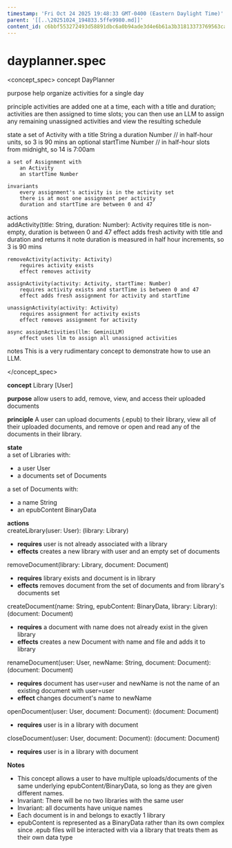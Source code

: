 ```yaml
---
timestamp: 'Fri Oct 24 2025 19:48:33 GMT-0400 (Eastern Daylight Time)'
parent: '[[..\20251024_194833.5ffe9980.md]]'
content_id: c6bbf553272493d58891dbc6a0b94ade3d4e6b61a3b31813373769563cac6bf0
---
```


# dayplanner.spec

\<concept\_spec>
concept DayPlanner

purpose
help organize activities for a single day

principle
activities are added one at a time, each with a title and duration;
activities are then assigned to time slots;
you can then use an LLM to assign any remaining unassigned activities
and view the resulting schedule

state
a set of Activity with
a title String
a duration Number // in half-hour units, so 3 is 90 mins
an optional startTime Number // in half-hour slots from midnight, so 14 is 7:00am

```
a set of Assignment with
    an Activity
    an startTime Number

invariants
    every assignment's activity is in the activity set
    there is at most one assignment per activity
    duration and startTime are between 0 and 47
```

actions\
addActivity(title: String, duration: Number): Activity
requires title is non-empty, duration is between 0 and 47
effect adds fresh activity with title and duration and returns it
note duration is measured in half hour increments, so 3 is 90 mins

```
removeActivity(activity: Activity)
    requires activity exists
    effect removes activity

assignActivity(activity: Activity, startTime: Number)
    requires activity exists and startTime is between 0 and 47
    effect adds fresh assignment for activity and startTime

unassignActivity(activity: Activity)
    requires assignment for activity exists
    effect removes assignment for activity

async assignActivities(llm: GeminiLLM)
    effect uses llm to assign all unassigned activities    
```

notes
This is a very rudimentary concept to demonstrate how to use an LLM.

\</concept\_spec>

**concept** Library \[User]

**purpose** allow users to add, remove, view, and access their uploaded documents

**principle** A user can upload documents (.epub) to their library, view all of their uploaded documents, and remove or open and read any of the documents in their library.

**state**\
a set of Libraries with:

* a user User
* a documents set of Documents

a set of Documents with:

* a name String
* an epubContent BinaryData

**actions**\
createLibrary(user: User): (library: Library)

* **requires** user is not already associated with a library
* **effects** creates a new library with user and an empty set of documents

removeDocument(library: Library, document: Document)

* **requires** library exists and document is in library
* **effects** removes document from the set of documents and from library's documents set

createDocument(name: String, epubContent: BinaryData, library: Library): (document: Document)

* **requires** a document with name does not already exist in the given library
* **effects** creates a new Document with name and file and adds it to library

renameDocument(user: User, newName: String, document: Document): (document: Document)

* **requires** document has user=user and newName is not the name of an existing document with user=user
* **effect** changes document's name to newName

openDocument(user: User, document: Document): (document: Document)

* **requires** user is in a library with document

closeDocument(user: User, document: Document): (document: Document)

* **requires** user is in a library with document

**Notes**

* This concept allows a user to have multiple uploads/documents of the same underlying epubContent/BinaryData, so long as they are given different names.
* Invariant: There will be no two libraries with the same user
* Invariant: all documents have unique names
* Each document is in and belongs to exactly 1 library
* epubContent is represented as a BinaryData rather than its own complex since .epub files will be interacted with via a library that treats them as their own data type
